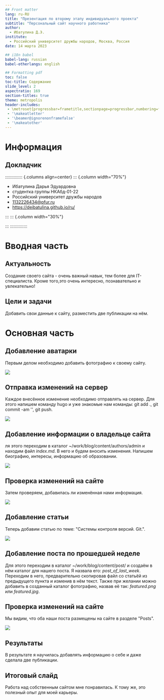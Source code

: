 ```yaml
---
## Front matter
lang: ru-RU
title: "Презентация по второму этапу индивидуального проекта"
subtitle: "Персональный сайт научного работника"
author:
  - Ибатулина Д.Э.
institute:
  - Российский университет дружбы народов, Москва, Россия
date: 14 марта 2023

## i18n babel
babel-lang: russian
babel-otherlangs: english

## Formatting pdf
toc: false
toc-title: Содержание
slide_level: 2
aspectratio: 169
section-titles: true
theme: metropolis
header-includes:
 - \metroset{progressbar=frametitle,sectionpage=progressbar,numbering=fraction}
 - '\makeatletter'
 - '\beamer@ignorenonframefalse'
 - '\makeatother'
---
```


# Информация

## Докладчик

:::::::::::::: {.columns align=center}
::: {.column width="70%"}

  * Ибатулина Дарья Эдуардовна
  * студентка группы НКАбд-01-22
  * Российский университет дружбы народов
  * [1132226434@pfur.ru](mailto:1132226434@pfur.ru)
  * <https://deibatulina.github.io/ru/>

:::
::: {.column width="30%"}



:::
::::::::::::::

# Вводная часть

## Актуальность

  Создание своего сайта - очень важный навык, тем более для IT-специалиста. Кроме того,это очень интересно, познавательно и увлекательно!

## Цели и задачи

  Добавить свои данные к сайту, разместить две публикации на нём.

# Основная часть

## Добавление аватарки

  Первым делом необходимо добавить фотографию к своему сайту.
  
![](image/1.png)

## Отправка изменений на сервер

  Каждое внесённое изменение необходимо отправлять на сервер. Для этого напишем команду hugo и уже знакомые нам команды: git add ., git commit -am '', git push.
  
![](image/2.png)

## Добавление информации о владельце сайта

  ля этого переходим в каталог ~/work/blog/content/authors/admin и находим файл *index.md*. В него и будем вносить изменения. Напишем биографию, интересы, информацию об образовании.
  
![](image/4.png)

## Проверка изменений на сайте

  Затем проверяем, добавилась ли изменённая нами информация.
  
![](image/6.png)

## Добавление статьи

  Теперь добавим статью по теме: "Системы контроля версий. Git.".
  
![](image/7.png)

## Добавление поста по прошедшей неделе

  Для этого переходим в каталог ~/work/blog/content/post/ и создаём в нём каталог для нашего поста. Я назвала его: *post_of_last_week*. Переходим в него, предварительно скопировав файл со статьёй из предыдущего пункта и изменив в нём текст. Также при желании можно добавить в созданный каталог фотографию, назвав её так: *featured.png* или *featured.jpg*.
  
## Проверка изменений на сайте

  Мы видим, что оба наши поста размещены на сайте в разделе "Posts".
  
![](image/12.png)

## Результаты

  В результате я научилась добавлять информацию о себе и даже сделала две публикации.


## Итоговый слайд

  Работа над собственным сайтом мне понравилась. К тому же, это полезный опыт для моей карьеры.


